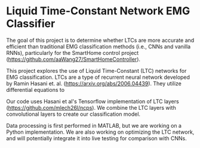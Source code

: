 # Liquid Time-Constant Network EMG Classifier

The goal of this project is to determine whether LTCs are more accurate and efficient than traditional EMG classification methods (i.e., CNNs and vanilla RNNs), particularly for the SmartHome control project (https://github.com/aaWang27/SmartHomeController).

This project explores the use of Liquid Time-Constant (LTC) networks for EMG classification. LTCs are a type of recurrent neural network developed by Ramin Hasani et. al. (https://arxiv.org/abs/2006.04439). They utilize differential equations to 

Our code uses Hasani et al's Tensorflow implementation of LTC layers (https://github.com/mlech26l/ncps). We combine the LTC layers with convolutional layers to create our classification model.

Data processing is first performed in MATLAB, but we are working on a Python implementation. We are also working on optimizing the LTC network, and will potentially integrate it into live testing for comparison with CNNs.

